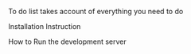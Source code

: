 To do list
takes account of everything you need to do

Installation Instruction

How to Run the development server
